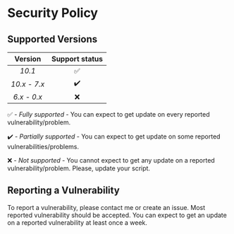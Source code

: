 # Security Policy

## Supported Versions

| Version | Support status |
| :-: | :-: |
| _10.1_ | :white_check_mark: |
| _10.x - 7.x_ | :heavy_check_mark: |
| _6.x - 0.x_ | :x: |

:white_check_mark: - _Fully supported_ - You can expect to get update on every reported vulnerability/problem.

:heavy_check_mark: - _Partially supported_ - You can expect to get update on some reported vulnerabilities/problems.

:x: - _Not supported_ - You cannot expect to get any update on a reported vulnerability/problem. Please, update your script.

## Reporting a Vulnerability

To report a vulnerability, please contact me or create an issue.
Most reported vulnerability should be accepted. You can expect to get 
an update on a reported vulnerability at least once a week.

